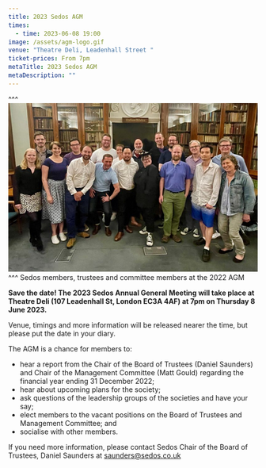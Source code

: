 ```yaml
---
title: 2023 Sedos AGM
times:
  - time: 2023-06-08 19:00
image: /assets/agm-logo.gif
venue: "Theatre Deli, Leadenhall Street "
ticket-prices: From 7pm
metaTitle: 2023 Sedos AGM
metaDescription: ""
---
```

^^^
![](/assets/sedosagm-22-crop.jpg)
^^^ Sedos members, trustees and committee members at the 2022 AGM

**Save the date! The 2023 Sedos Annual General Meeting will take place at Theatre Deli (107 Leadenhall St, London EC3A 4AF) at 7pm on Thursday 8 June 2023.**

Venue, timings and more information will be released nearer the time, but please put the date in your diary.

The AGM is a chance for members to:

* hear a report from the Chair of the Board of Trustees (Daniel Saunders) and Chair of the Management Committee (Matt Gould) regarding the financial year ending 31 December 2022;
* hear about upcoming plans for the society;
* ask questions of the leadership groups of the societies and have your say;
* elect members to the vacant positions on the Board of Trustees and Management Committee; and
* socialise with other members.

If you need more information, please contact Sedos Chair of the Board of Trustees, Daniel Saunders at [saunders@sedos.co.uk](mailto:saunders@sedos.co.uk)